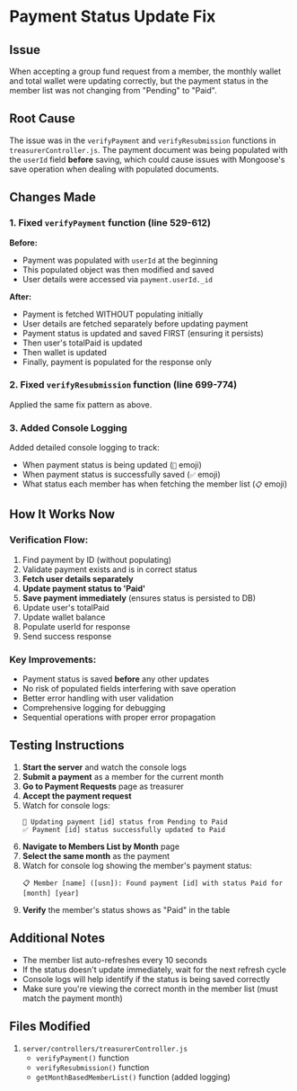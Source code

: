 # Payment Status Update Fix

## Issue
When accepting a group fund request from a member, the monthly wallet and total wallet were updating correctly, but the payment status in the member list was not changing from "Pending" to "Paid".

## Root Cause
The issue was in the `verifyPayment` and `verifyResubmission` functions in `treasurerController.js`. The payment document was being populated with the `userId` field **before** saving, which could cause issues with Mongoose's save operation when dealing with populated documents.

## Changes Made

### 1. Fixed `verifyPayment` function (line 529-612)
**Before:**
- Payment was populated with `userId` at the beginning
- This populated object was then modified and saved
- User details were accessed via `payment.userId._id`

**After:**
- Payment is fetched WITHOUT populating initially
- User details are fetched separately before updating payment
- Payment status is updated and saved FIRST (ensuring it persists)
- Then user's totalPaid is updated
- Then wallet is updated
- Finally, payment is populated for the response only

### 2. Fixed `verifyResubmission` function (line 699-774)
Applied the same fix pattern as above.

### 3. Added Console Logging
Added detailed console logging to track:
- When payment status is being updated (`🔄` emoji)
- When payment status is successfully saved (`✅` emoji)
- What status each member has when fetching the member list (`📋` emoji)

## How It Works Now

### Verification Flow:
1. Find payment by ID (without populating)
2. Validate payment exists and is in correct status
3. **Fetch user details separately**
4. **Update payment status to 'Paid'**
5. **Save payment immediately** (ensures status is persisted to DB)
6. Update user's totalPaid
7. Update wallet balance
8. Populate userId for response
9. Send success response

### Key Improvements:
- Payment status is saved **before** any other updates
- No risk of populated fields interfering with save operation
- Better error handling with user validation
- Comprehensive logging for debugging
- Sequential operations with proper error propagation

## Testing Instructions

1. **Start the server** and watch the console logs
2. **Submit a payment** as a member for the current month
3. **Go to Payment Requests** page as treasurer
4. **Accept the payment request**
5. Watch for console logs:
   ```
   🔄 Updating payment [id] status from Pending to Paid
   ✅ Payment [id] status successfully updated to Paid
   ```
6. **Navigate to Members List by Month** page
7. **Select the same month** as the payment
8. Watch for console log showing the member's payment status:
   ```
   📋 Member [name] ([usn]): Found payment [id] with status Paid for [month] [year]
   ```
9. **Verify** the member's status shows as "Paid" in the table

## Additional Notes

- The member list auto-refreshes every 10 seconds
- If the status doesn't update immediately, wait for the next refresh cycle
- Console logs will help identify if the status is being saved correctly
- Make sure you're viewing the correct month in the member list (must match the payment month)

## Files Modified

1. `server/controllers/treasurerController.js`
   - `verifyPayment()` function
   - `verifyResubmission()` function
   - `getMonthBasedMemberList()` function (added logging)
